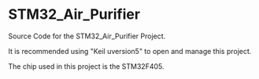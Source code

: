 # STM32_Air_Purifier
Source Code for the STM32_Air_Purifier Project.

It is recommended using "Keil uversion5" to open and manage this project.

The chip used in this project is the STM32F405.
